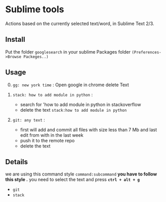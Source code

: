 # Sublime tools
Actions based on the currently selected text/word, in Sublime Text 2/3.
 
## Install
   Put the folder `googlesearch` in your sublime Packages folder `(Preferences->Browse Packeges..)`



## Usage


 0. `gg: new york time` : 
     Open google in chrome
     delete Text

 1. `stack: how to add module in python` : 
    - search for 'how to add   module in python in stackoverflow
    - delete the text `stack:how to add module in python`

 2. `git: any text` :
    - first will add and commit all files with size less than 7 Mb and last edit from with in the last week
    - push it to the remote repo
    - delete the text 




## Details
we are using this command style `command:subcommand`
**you have to follow this style .**
you need to select the text and press **`ctrl + alt + g`** 
 - `git`
 - `stack`




